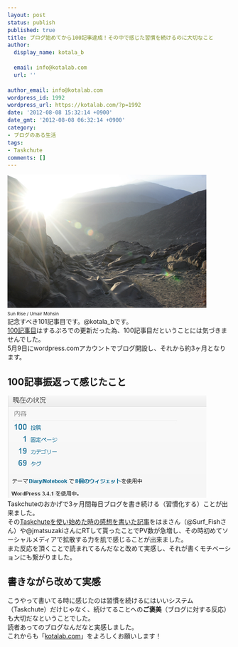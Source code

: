 ```yaml
---
layout: post
status: publish
published: true
title: ブログ始めてから100記事達成！その中で感じた習慣を続けるのに大切なこと
author:
  display_name: kotala_b

  email: info@kotalab.com
  url: ''

author_email: info@kotalab.com
wordpress_id: 1992
wordpress_url: https://kotalab.com/?p=1992
date: '2012-08-08 15:32:14 +0900'
date_gmt: '2012-08-08 06:32:14 +0900'
category:
- ブログのある生活
tags:
- Taskchute
comments: []
---
```

<p><a href="/wp-content/uploads/hushime100_120808.jpg" target="_blank"><img src="/wp-content/uploads/hushime100_120808.jpg" alt="" title="hushime100_120808" width="448" height="299" class="alignnone size-full wp-image-2002" /></a><br />
<span style="font-size:10px;">Sun Rise</a> / Umair Mohsin</span><br />
記念すべき101記事目です。@kotala_bです。<br />
<a href="/shibuya-kailuaweekend" title="渋谷ヒカリエのハワイアンレストラン「KailuaWeekend」でテリヤキロコモコを食べた！" target="_blank">100記事目</a>はするぷろでの更新だった為、100記事目だということには気づきませんでした。<br />
5月9日にwordpress.comアカウントでブログ開設し、それから約3ヶ月となります。<br />
</p>
<!--more-->
<h2>100記事振返って感じたこと</h2>
<p><a href="/wp-content/uploads/hushime100_120808_01.jpg" target="_blank"><img src="/wp-content/uploads/hushime100_120808_01.jpg" alt="" title="hushime100_120808_01" width="448" height="230" class="alignnone size-full wp-image-2001" /></a><br />
Taskchuteのおかげで3ヶ月間毎日ブログを書き続ける（習慣化する）ことが出来ました。<br />
その<a href="/taskchute-1month" title="Taskchuteを始めてから1ヶ月たった感想" target="_blank">Taskchuteを使い始めた時の感想を書いた記事</a>をはまさん（@Surf_Fishさん）や@jmatsuzakiさんにRTして貰ったことでPV数が急増し、その時初めてソーシャルメディアで拡散する力を肌で感じることが出来ました。<br />
また反応を頂くことで読まれてるんだなと改めて実感し、それが書くモチベーションにも繋がりました。</p>
<h2>書きながら改めて実感</h2>
<p>こうやって書いてる時に感じたのは習慣を続けるにはいいシステム（Taskchute）だけじゃなく、続けてることへの<strong>ご褒美</strong>（ブログに対する反応）も大切だなということでした。<br />
読者あってのブログなんだなと実感しました。<br />
これからも「<a href="https://kotalab.com" title="ホーム" target="_blank">kotalab.com</a>」をよろしくお願いします！</p>
